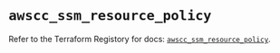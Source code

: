 # `awscc_ssm_resource_policy`

Refer to the Terraform Registory for docs: [`awscc_ssm_resource_policy`](https://registry.terraform.io/providers/hashicorp/awscc/0.70.0/docs/resources/ssm_resource_policy).
